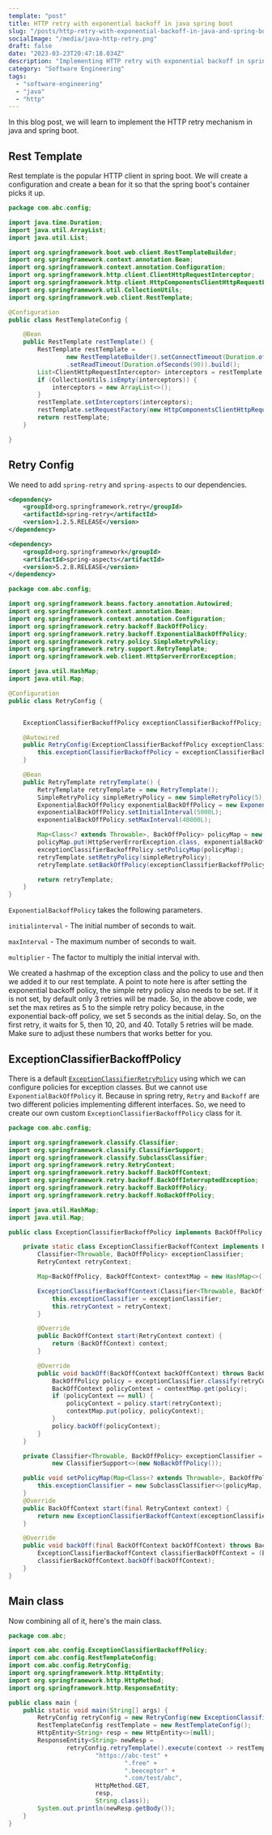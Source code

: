 ```yaml
---
template: "post"
title: HTTP retry with exponential backoff in java spring boot
slug: "/posts/http-retry-with-exponential-backoff-in-java-and-spring-boot/"
socialImage: "/media/java-http-retry.png"
draft: false
date: "2023-03-23T20:47:18.034Z"
description: "Implementing HTTP retry with exponential backoff in spring boot is not trivial. Let's learn it in this blog post."
category: "Software Engineering"
tags:
  - "software-engineering"
  - "java"
  - "http"
---
```


In this blog post, we will learn to implement the HTTP retry mechanism in java and spring boot.

## Rest Template

Rest template is the popular HTTP client in spring boot. We will create a configuration and create a bean for it so that the spring boot's container picks it up.

```java
package com.abc.config;

import java.time.Duration;
import java.util.ArrayList;
import java.util.List;

import org.springframework.boot.web.client.RestTemplateBuilder;
import org.springframework.context.annotation.Bean;
import org.springframework.context.annotation.Configuration;
import org.springframework.http.client.ClientHttpRequestInterceptor;
import org.springframework.http.client.HttpComponentsClientHttpRequestFactory;
import org.springframework.util.CollectionUtils;
import org.springframework.web.client.RestTemplate;

@Configuration
public class RestTemplateConfig {

	@Bean
	public RestTemplate restTemplate() {
		RestTemplate restTemplate =
                new RestTemplateBuilder().setConnectTimeout(Duration.ofSeconds(30))
				.setReadTimeout(Duration.ofSeconds(90)).build();
		List<ClientHttpRequestInterceptor> interceptors = restTemplate.getInterceptors();
		if (CollectionUtils.isEmpty(interceptors)) {
			interceptors = new ArrayList<>();
		}
		restTemplate.setInterceptors(interceptors);
		restTemplate.setRequestFactory(new HttpComponentsClientHttpRequestFactory());
		return restTemplate;
	}

}
```

## Retry Config

We need to add `spring-retry` and `spring-aspects` to our dependencies.

```xml
<dependency>
    <groupId>org.springframework.retry</groupId>
    <artifactId>spring-retry</artifactId>
    <version>1.2.5.RELEASE</version>
</dependency>

<dependency>
    <groupId>org.springframework</groupId>
    <artifactId>spring-aspects</artifactId>
    <version>5.2.8.RELEASE</version>
</dependency>
```

```java
package com.abc.config;

import org.springframework.beans.factory.annotation.Autowired;
import org.springframework.context.annotation.Bean;
import org.springframework.context.annotation.Configuration;
import org.springframework.retry.backoff.BackOffPolicy;
import org.springframework.retry.backoff.ExponentialBackOffPolicy;
import org.springframework.retry.policy.SimpleRetryPolicy;
import org.springframework.retry.support.RetryTemplate;
import org.springframework.web.client.HttpServerErrorException;

import java.util.HashMap;
import java.util.Map;

@Configuration
public class RetryConfig {


    ExceptionClassifierBackoffPolicy exceptionClassifierBackoffPolicy;

    @Autowired
    public RetryConfig(ExceptionClassifierBackoffPolicy exceptionClassifierBackoffPolicy) {
        this.exceptionClassifierBackoffPolicy = exceptionClassifierBackoffPolicy;
    }

    @Bean
    public RetryTemplate retryTemplate() {
        RetryTemplate retryTemplate = new RetryTemplate();
        SimpleRetryPolicy simpleRetryPolicy = new SimpleRetryPolicy(5);
        ExponentialBackOffPolicy exponentialBackOffPolicy = new ExponentialBackOffPolicy();
        exponentialBackOffPolicy.setInitialInterval(5000L);
        exponentialBackOffPolicy.setMaxInterval(40000L);

        Map<Class<? extends Throwable>, BackOffPolicy> policyMap = new HashMap<>();
        policyMap.put(HttpServerErrorException.class, exponentialBackOffPolicy);
        exceptionClassifierBackoffPolicy.setPolicyMap(policyMap);
        retryTemplate.setRetryPolicy(simpleRetryPolicy);
        retryTemplate.setBackOffPolicy(exceptionClassifierBackoffPolicy);

        return retryTemplate;
    }
}
```

`ExponentialBackoffPolicy` takes the following parameters.

`initialinterval` - The initial number of seconds to wait.

`maxInterval` - The maximum number of seconds to wait.

`multiplier` - The factor to multiply the initial interval with.

We created a hashmap of the exception class and the policy to use and then we added it to our rest template. A point to note here is after setting the exponential backoff policy, the simple retry policy also needs to be set. If it is not set, by default only 3 retries will be made. So, in the above code, we set the max retires as 5 to the simple retry policy because, in the exponential back-off policy, we set 5 seconds as the initial delay. So, on the first retry, it waits for 5, then 10, 20, and 40. Totally 5 retries will be made. Make sure to adjust these numbers that works better for you.

## ExceptionClassifierBackoffPolicy

There is a default [`ExceptionClassifierRetryPolicy`](https://docs.spring.io/spring-retry/docs/api/current/org/springframework/retry/policy/ExceptionClassifierRetryPolicy.html) using which we can configure policies for exception classes. But we cannot use `ExponentialBackOffPolicy` it. Because in spring retry, `Retry` and `Backoff` are two different policies implementing different interfaces. So, we need to create our own custom `ExceptionClassifierBackoffPolicy` class for it.

```java
package com.abc.config;

import org.springframework.classify.Classifier;
import org.springframework.classify.ClassifierSupport;
import org.springframework.classify.SubclassClassifier;
import org.springframework.retry.RetryContext;
import org.springframework.retry.backoff.BackOffContext;
import org.springframework.retry.backoff.BackOffInterruptedException;
import org.springframework.retry.backoff.BackOffPolicy;
import org.springframework.retry.backoff.NoBackOffPolicy;

import java.util.HashMap;
import java.util.Map;

public class ExceptionClassifierBackoffPolicy implements BackOffPolicy {

    private static class ExceptionClassifierBackoffContext implements BackOffContext, BackOffPolicy {
        Classifier<Throwable, BackOffPolicy> exceptionClassifier;
        RetryContext retryContext;

        Map<BackOffPolicy, BackOffContext> contextMap = new HashMap<>();

        ExceptionClassifierBackoffContext(Classifier<Throwable, BackOffPolicy> exceptionClassifier, RetryContext retryContext) {
            this.exceptionClassifier = exceptionClassifier;
            this.retryContext = retryContext;
        }

        @Override
        public BackOffContext start(RetryContext context) {
            return (BackOffContext) context;
        }

        @Override
        public void backOff(BackOffContext backOffContext) throws BackOffInterruptedException {
            BackOffPolicy policy = exceptionClassifier.classify(retryContext.getLastThrowable());
            BackOffContext policyContext = contextMap.get(policy);
            if (policyContext == null) {
                policyContext = policy.start(retryContext);
                contextMap.put(policy, policyContext);
            }
            policy.backOff(policyContext);
        }
    }

    private Classifier<Throwable, BackOffPolicy> exceptionClassifier =
            new ClassifierSupport<>(new NoBackOffPolicy());

    public void setPolicyMap(Map<Class<? extends Throwable>, BackOffPolicy> policyMap) {
        this.exceptionClassifier = new SubclassClassifier<>(policyMap, new NoBackOffPolicy());
    }
    @Override
    public BackOffContext start(final RetryContext context) {
        return new ExceptionClassifierBackoffContext(exceptionClassifier, context);
    }

    @Override
    public void backOff(final BackOffContext backOffContext) throws BackOffInterruptedException {
        ExceptionClassifierBackoffContext classifierBackOffContext = (ExceptionClassifierBackoffContext) backOffContext;
        classifierBackOffContext.backOff(backOffContext);
    }
}
```

## Main class

Now combining all of it, here's the main class.

```java
package com.abc;

import com.abc.config.ExceptionClassifierBackoffPolicy;
import com.abc.config.RestTemplateConfig;
import com.abc.config.RetryConfig;
import org.springframework.http.HttpEntity;
import org.springframework.http.HttpMethod;
import org.springframework.http.ResponseEntity;

public class main {
    public static void main(String[] args) {
        RetryConfig retryConfig = new RetryConfig(new ExceptionClassifierBackoffPolicy());
        RestTemplateConfig restTemplate = new RestTemplateConfig();
        HttpEntity<String> resp = new HttpEntity<>(null);
        ResponseEntity<String> newResp =
                retryConfig.retryTemplate().execute(context -> restTemplate.restTemplate().exchange(
                        "https://abc-test" +
                                ".free" +
                                ".beeceptor" +
                                ".com/test/abc",
                        HttpMethod.GET,
                        resp,
                        String.class));
        System.out.println(newResp.getBody());
    }
}
```
